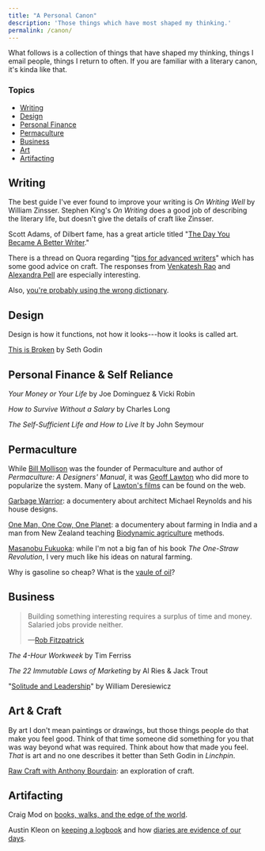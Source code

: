 ```yaml
---
title: "A Personal Canon"
description: 'Those things which have most shaped my thinking.'
permalink: /canon/
---
```


What follows is a collection of things that have shaped my thinking, things I email people, things I return to often. If you are familiar with a literary canon, it's kinda like that.

<div class="row">

  <div class="canon-contents">
    <h3>Topics</h3>
    <ul>
      <li><a href="#writing">Writing</a></li>
      <li><a href="#design">Design</a></li>
      <li><a href="#personal-finance--self-reliance">Personal Finance</a></li>
      <li><a href="#permaculture">Permaculture</a></li>
      <li><a href="#business">Business</a></li>
      <li><a href="#art--craft">Art</a></li>
      <li><a href="#artifacting">Artifacting</a></li>
    </ul>
  </div>

</div>

## Writing

The best guide I've ever found to improve your writing is _On Writing Well_ by William Zinsser. Stephen King's _On Writing_ does a good job of describing the literary life, but doesn't give the details of craft like Zinsser.

Scott Adams, of Dilbert fame, has a great article titled "[The Day You Became A Better Writer](http://dilbertblog.typepad.com/the_dilbert_blog/2007/06/the_day_you_bec.html)."

There is a thread on Quora regarding "[tips for advanced writers](https://www.quora.com/What-are-some-tips-for-advanced-writers-How-do-you-push-your-writing-into-excellency-territory)" which has some good advice on craft. The responses from [Venkatesh Rao](https://www.quora.com/What-are-some-tips-for-advanced-writers-How-do-you-push-your-writing-into-excellency-territory/answer/Venkatesh-Rao) and [Alexandra Pell](https://www.quora.com/What-are-some-tips-for-advanced-writers-How-do-you-push-your-writing-into-excellency-territory/answer/Alexandra-Pell) are especially interesting.

Also, [you're probably using the wrong dictionary](http://jsomers.net/blog/dictionary).

## Design

Design is how it functions, not how it looks---how it looks is called art.

[This is Broken](https://www.ted.com/talks/seth_godin_this_is_broken_1) by Seth Godin

## Personal Finance & Self Reliance

_Your Money or Your Life_ by Joe Dominguez & Vicki Robin

_How to Survive Without a Salary_ by Charles Long

_The Self-Sufficient Life and How to Live It_ by John Seymour

## Permaculture

While [Bill Mollison](https://en.wikipedia.org/wiki/Bill_Mollison) was the founder of Permaculture and author of _Permaculture: A Designers' Manual_, it was [Geoff Lawton](https://en.wikipedia.org/wiki/Geoff_Lawton) who did more to popularize the system. Many of [Lawton's films](https://en.wikipedia.org/wiki/Geoff_Lawton#Films) can be found on the web.

[Garbage Warrior](http://www.garbagewarrior.com/): a documentery about architect Michael Reynolds and his house designs.

[One Man, One Cow, One Planet](https://www.imdb.com/title/tt1201582/): a documentery about farming in India and a man from New Zealand teaching [Biodynamic agriculture](https://en.wikipedia.org/wiki/Biodynamic_agriculture) methods.

[Masanobu Fukuoka](https://en.wikipedia.org/wiki/Masanobu_Fukuoka): while I'm not a big fan of his book _The One-Straw Revolution_, I very much like his ideas on natural farming.

Why is gasoline so cheap? What is the [vaule of oil](https://www.youtube.com/watch?v=0agWKj966Ho)?

## Business

<blockquote>
  <p>Building something interesting requires a surplus of time and money. Salaried jobs provide neither.</p>
  <p class="cite">—<a href="http://thestartuptoolkit.com/blog/2012/12/how-to-screw-up-your-life-by-getting-promoted/">Rob Fitzpatrick</a></p>
</blockquote>

_The 4-Hour Workweek_ by Tim Ferriss

_The 22 Immutable Laws of Marketing_ by Al Ries & Jack Trout

"[Solitude and Leadership](https://theamericanscholar.org/solitude-and-leadership/)" by William Deresiewicz

## Art & Craft

By art I don't mean paintings or drawings, but those things people do that make you feel good. Think of that time someone did something for you that was way beyond what was required. Think about how that made you feel. _That_ is art and no one describes it better than Seth Godin in _Linchpin_.

[Raw Craft with Anthony Bourdain](https://www.youtube.com/playlist?list=PLdg0QhLNc29XuXmmv5Vu__bfNUeZI76ve): an exploration of craft.

## Artifacting

Craig Mod on [books, walks, and the edge of the world](https://medium.com/@craigmod/books-experiences-and-the-edges-of-our-world-4e18d1fb8e58).

Austin Kleon on [keeping a logbook](https://austinkleon.com/2010/01/31/logbook/) and how [diaries are evidence of our days](https://austinkleon.com/2017/11/29/evidence/).
